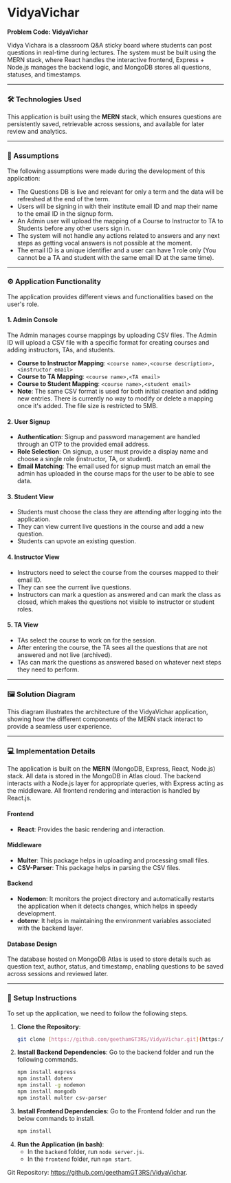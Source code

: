 # VidyaVichar
**Problem Code: VidyaVichar**

Vidya Vichara is a classroom Q&A sticky board where students can post questions in real-time during lectures. The system must be built using the MERN stack, where React handles the interactive frontend, Express + Node.js manages the backend logic, and MongoDB stores all questions, statuses, and timestamps.

---

### 🛠️ Technologies Used
This application is built using the **MERN** stack, which ensures questions are persistently saved, retrievable across sessions, and available for later review and analytics.

---

### 💭 Assumptions
The following assumptions were made during the development of this application:
* The Questions DB is live and relevant for only a term and the data will be refreshed at the end of the term.
* Users will be signing in with their institute email ID and map their name to the email ID in the signup form.
* An Admin user will upload the mapping of a Course to Instructor to TA to Students before any other users sign in.
* The system will not handle any actions related to answers and any next steps as getting vocal answers is not possible at the moment.
* The email ID is a unique identifier and a user can have 1 role only (You cannot be a TA and student with the same email ID at the same time).

---

### ⚙️ Application Functionality
The application provides different views and functionalities based on the user's role.

#### **1. Admin Console**
The Admin manages course mappings by uploading CSV files. The Admin ID will upload a CSV file with a specific format for creating courses and adding instructors, TAs, and students.
* **Course to Instructor Mapping**: `<course name>,<course description>,<instructor email>`
* **Course to TA Mapping**: `<course name>,<TA email>`
* **Course to Student Mapping**: `<course name>,<student email>`
* **Note**: The same CSV format is used for both initial creation and adding new entries. There is currently no way to modify or delete a mapping once it's added. The file size is restricted to 5MB.

#### **2. User Signup**
* **Authentication**: Signup and password management are handled through an OTP to the provided email address.
* **Role Selection**: On signup, a user must provide a display name and choose a single role (instructor, TA, or student).
* **Email Matching**: The email used for signup must match an email the admin has uploaded in the course maps for the user to be able to see data.

#### **3. Student View**
* Students must choose the class they are attending after logging into the application.
* They can view current live questions in the course and add a new question.
* Students can upvote an existing question.

#### **4. Instructor View**
* Instructors need to select the course from the courses mapped to their email ID.
* They can see the current live questions.
* Instructors can mark a question as answered and can mark the class as closed, which makes the questions not visible to instructor or student roles.

#### **5. TA View**
* TAs select the course to work on for the session.
* After entering the course, the TA sees all the questions that are not answered and not live (archived).
* TAs can mark the questions as answered based on whatever next steps they need to perform.

---

### 🖼️ Solution Diagram
This diagram illustrates the architecture of the VidyaVichar application, showing how the different components of the MERN stack interact to provide a seamless user experience.



---

### 💻 Implementation Details
The application is built on the **MERN** (MongoDB, Express, React, Node.js) stack. All data is stored in the MongoDB in Atlas cloud. The backend interacts with a Node.js layer for appropriate queries, with Express acting as the middleware. All frontend rendering and interaction is handled by React.js.

#### **Frontend**
* **React**: Provides the basic rendering and interaction.

#### **Middleware**
* **Multer**: This package helps in uploading and processing small files.
* **CSV-Parser**: This package helps in parsing the CSV files.

#### **Backend**
* **Nodemon**: It monitors the project directory and automatically restarts the application when it detects changes, which helps in speedy development.
* **dotenv**: It helps in maintaining the environment variables associated with the backend layer.

#### **Database Design**
The database hosted on MongoDB Atlas is used to store details such as question text, author, status, and timestamp, enabling questions to be saved across sessions and reviewed later.

---

### 🚀 Setup Instructions
To set up the application, we need to follow the following steps.

1.  **Clone the Repository**:
    ```bash
    git clone [https://github.com/geethamGT3RS/VidyaVichar.git](https://github.com/geethamGT3RS/VidyaVichar.git)
    ```
2.  **Install Backend Dependencies**:
    Go to the backend folder and run the following commands.
    ```bash
    npm install express
    npm install dotenv
    npm install -g nodemon
    npm install mongodb
    npm install multer csv-parser
    ```
3.  **Install Frontend Dependencies**:
    Go to the Frontend folder and run the below commands to install.
    ```bash
    npm install
    ```
4.  **Run the Application (in bash)**:
    * In the `backend` folder, run `node server.js`.
    * In the `frontend` folder, run `npm start`.

Git Repository: https://github.com/geethamGT3RS/VidyaVichar.

````